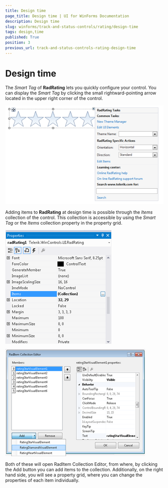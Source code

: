 ```yaml
---
title: Design time
page_title: Design time | UI for WinForms Documentation
description: Design time
slug: winforms/track-and-status-controls/rating/design-time
tags: design,time
published: True
position: 3
previous_url: track-and-status-controls-rating-design-time
---
```


# Design time


The *Smart Tag* of __RadRating__ lets you quickly configure your control. You can display the *Smart Tag* by clicking the small rightward-pointing arrow located in the upper right corner of the control.

![rating-design-time 001](images/rating-design-time001.png)

Adding items to __RadRating__ at design time is possible through the *Items* collection of the control. This collection is accessible by using the *Smart Tag* or the *Items* collection property in the property grid.

![rating-design-time 002](images/rating-design-time002.png)

![rating-design-time 003](images/rating-design-time003.png)

Both of these will open RadItem Collection Editor, from where, by clicking the Add button you can add items to the collection. Additionally, on the right hand side, you will see a property grid, where you can change the properties of each item individually.
        

